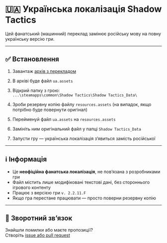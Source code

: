 # 🇺🇦 Українська локалізація Shadow Tactics

Цей фанатський (машинний) переклад замінює російську мову на повну українську версію гри.

---

## ✅ Встановлення

1. Завантаж [архів з перекладом](https://github.com/imhvost/Shadow-Tactics-Ukrainian-Localization/archive/refs/heads/main.zip)

2. В архіві буде файл `ua.assets`

3. Відкрий папку з грою:  
   `...\steamapps\common\Shadow Tactics\Shadow Tactics_Data\`

4. Зроби резервну копію файлу `resources.assets` (на випадок, якщо потрібно буде повернути оригінал)

5. Перейменуй файл `ua.assets` на `resources.assets`

6. Замініть ним оригінальний файл у папці `Shadow Tactics_Data`

7. Запусти гру — українська локалізація з’явиться замість російської

---

## ℹ️ Інформація

- Це **неофіційна фанатська локалізація**, не пов’язана з розробниками гри
- Файл містить лише модифіковані текстові дані, без стороннього ігрового контенту
- Працює з версією гри `v. 2.2.11.F`
- Якщо гра перестане працювати — просто поверни резервну копію

---

## 💬 Зворотний зв’язок

Знайшли помилки або маєте пропозиції?  
Створіть [issue або pull request](https://github.com/imhvost/Shadow-Tactics-Ukrainian-Localization/issues)
